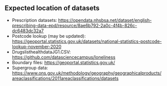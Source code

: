 ## Expected location of datasets

- Prescription datasets: https://opendata.nhsbsa.net/dataset/english-prescribing-data-epd/resource/8ae6b792-2a0c-4f4b-826c-dc6483dc32a7
- Postcode lookup (may be updated): https://geoportal.statistics.gov.uk/datasets/national-statistics-postcode-lookup-november-2020
- DrugslisthealthdataJG1.CSV: https://github.com/datasciencecampus/loneliness
- Boundary files: https://geoportal.statistics.gov.uk/
- Supergroup data: https://www.ons.gov.uk/methodology/geography/geographicalproducts/areaclassifications/2011areaclassifications/datasets